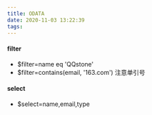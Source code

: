 ```yaml
---
title: ODATA
date: 2020-11-03 13:22:39
tags:
---
```

#### filter
+ $filter=name eq 'QQstone'
+ $filter=contains(email, '163.com')
注意单引号  
#### select
+ $select=name,email,type